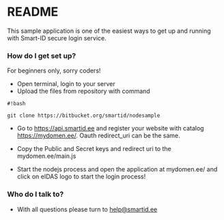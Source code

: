 # README #

This sample application is one of the easiest ways to get up and running with Smart-ID secure login service.

### How do I get set up? ###

For beginners only, sorry coders!

* Open terminal, login to your server 
* Upload the files from repository  with command
```
#!bash

git clone https://bitbucket.org/smartid/nodesample
```

* Go to https://api.smartid.ee and register your website with catalog https://mydomen.ee/. Oauth redirect_uri can be the same.
* Copy the Public and Secret keys and  redirect uri to the mydomen.ee/main.js 

* Start the nodejs process and open the application at mydomen.ee/ and click on eIDAS logo to start the login process!

### Who do I talk to? ###

* With all questions please turn to help@smartid.ee
